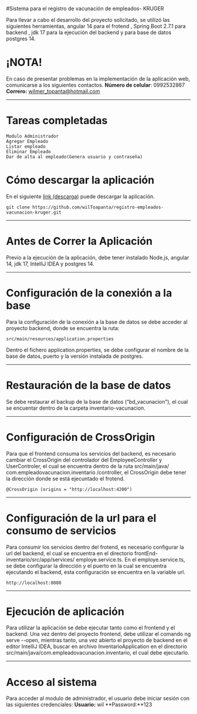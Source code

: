 #Sistema para el registro de vacunación de empleados- KRUGER 

Para llevar a cabo el desarrollo del proyecto solicitado, se utilizó las siguientes herramientas, angular 14 para el frotend , Spring Boot 2.7.1 para backend ,  jdk 17 para la ejecución del backend y para base de datos postgres 14.
# ¡NOTA!
En caso de presentar problemas en la implementación de la aplicación web, comunicarse a los siguientes contactos.
**Número de celular**: 0992532867
**Correro:** wilmer_topanta@hotmail.com

------------
# Tareas completadas

    Modulo Administrador
    Agregar Empleado
    Listar empleado
    Eliminar Empleado
    Dar de alta al empleado(Genera usuario y contraseña)

# Cómo descargar la aplicación
En el siguiente [link (descarga)](https://github.com/wilToapanta/registro-empleados-vacunacion-kruger.git "link de descarga")  puede descargar la aplicación.

    git clone https://github.com/wilToapanta/registro-empleados-vacunacion-kruger.git

------------


# Antes de Correr la Aplicación
Previo a la ejecución de la aplicación, debe tener instalado Node.js, angular 14,  jdk 17, IntelliJ IDEA y postgres 14.

------------

# Configuración de la conexión a la base 
Para la configuración de la conexión a la base de datos se debe acceder al  proyecto backend, donde se encuentra la ruta:

    src/main/resources/application.properties

Dentro el fichero application.properties, se debe configurar el nombre de la base de datos, puerto y la versión instalada de postgres. 

------------

# Restauración de la base de datos
Se debe restaurar el backup de la base de datos (“bd_vacunacion”), el cual se encuentar dentro de la carpeta inventario-vacunacion.

------------

# Configuración de CrossOrigin
Para que el frontend consuma los servicios del backend, es necesario cambiar el CrossOrigin del controlador del EmployeeController y UserControler, el cual se encuentra dentro de la ruta src/main/java/ com.empleadovacunacion.inventario /controller, el CrossOrigin debe tener la dirección donde se está ejecuntado el frotend. 

    @CrossOrigin (origins = "http://localhost:4200")

------------

# Configuración de la url para el consumo de servicios
Para consumir los servicios dentro del frotend, es necesario configurar la url del backend, el cual se encuentra en el directorio frontEnd-inventario/src/app/services/ employe.service.ts. En el employe.service.ts, se debe configurar la dirección y el puerto en la cual se encuentra ejecutando el backend, esta configuración se encuentra en la variable url.


    http://localhost:8080

------------

# Ejecución de aplicación
Para utilizar la aplicación se debe ejecutar tanto como el frontend y el backend. Una vez dentro del proyecto frontend, debe utilizar el comando ng serve --open, mientras tanto, una vez abierto el proyecto de backend en el editor IntelliJ IDEA, buscar en archivo InventarioApplication en el directorio src/main/java/com.empleadovacunacion.inventario, el cual debe ejecutarlo.

------------

# Acceso al sistema
Para acceder al modulo de administrador, el usuario debe iniciar sesión con las siguientes credenciales:
**Usuario:** wil
**Password:**123
